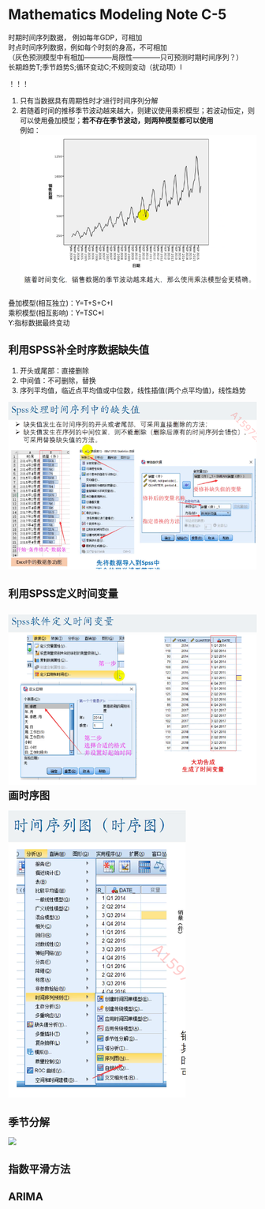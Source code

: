 # Mathematics Modeling Note C-5
时期时间序列数据， 例如每年GDP，可相加   
时点时间序列数据，例如每个时刻的身高，不可相加   
（灰色预测模型中有相加————局限性————只可预测时期时间序列？）  
长期趋势T;季节趋势S;循环变动C;不规则变动（扰动项）I  

！！！  
1. 只有当数据具有周期性时才进行时间序列分解  
2. 若随着时间的推移季节波动越来越大，则建议使用乘积模型；若波动恒定，则可以使用叠加模型；**若不存在季节波动，则两种模型都可以使用**  
例如：![](./picture/1706264556958.png)

叠加模型(相互独立)：Y=T+S+C+I  
乘积模型(相互影响)：Y=T*S*C*I   
Y:指标数据最终变动  

利用SPSS补全时序数据缺失值
-----
1. 开头或尾部：直接删除
2. 中间值：不可删除，替换
3. 序列平均值，临近点平均值或中位数，线性插值(两个点平均值)，线性趋势

![](./picture/1706265241740.png)

利用SPSS定义时间变量
-----
![](./picture/1706266776516.png)
画时序图
-----
![](./picture/1706266937362.png)
## 季节分解  
![](./picture/170626)
## 指数平滑方法
## ARIMA